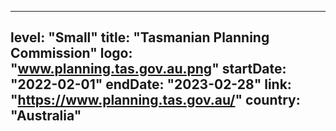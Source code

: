
---
level: "Small"
title: "Tasmanian Planning Commission"
logo: "www.planning.tas.gov.au.png"
startDate: "2022-02-01"
endDate: "2023-02-28"
link: "https://www.planning.tas.gov.au/"
country: "Australia"
---
